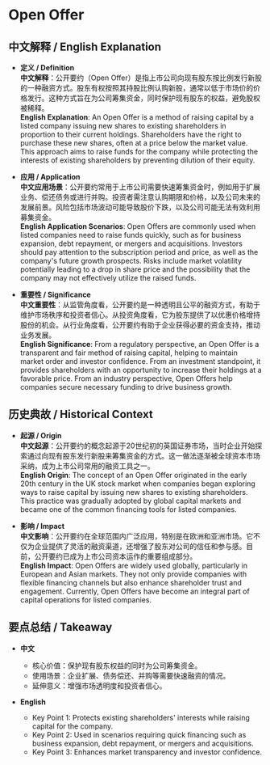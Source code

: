 # Open Offer

## 中文解释 / English Explanation

* **定义 / Definition**  
  **中文解释**：公开要约（Open Offer）是指上市公司向现有股东按比例发行新股的一种融资方式。股东有权按照其持股比例认购新股，通常以低于市场价的价格发行。这种方式旨在为公司筹集资金，同时保护现有股东的权益，避免股权被稀释。  
  **English Explanation**: An Open Offer is a method of raising capital by a listed company issuing new shares to existing shareholders in proportion to their current holdings. Shareholders have the right to purchase these new shares, often at a price below the market value. This approach aims to raise funds for the company while protecting the interests of existing shareholders by preventing dilution of their equity.

* **应用 / Application**  
  **中文应用场景**：公开要约常用于上市公司需要快速筹集资金时，例如用于扩展业务、偿还债务或进行并购。投资者需注意认购期限和价格，以及公司未来的发展前景。风险包括市场波动可能导致股价下跌，以及公司可能无法有效利用募集资金。  
  **English Application Scenarios**: Open Offers are commonly used when listed companies need to raise funds quickly, such as for business expansion, debt repayment, or mergers and acquisitions. Investors should pay attention to the subscription period and price, as well as the company's future growth prospects. Risks include market volatility potentially leading to a drop in share price and the possibility that the company may not effectively utilize the raised funds.

* **重要性 / Significance**  
  **中文重要性**：从监管角度看，公开要约是一种透明且公平的融资方式，有助于维护市场秩序和投资者信心。从投资角度看，它为股东提供了以优惠价格增持股份的机会。从行业角度看，公开要约有助于企业获得必要的资金支持，推动业务发展。  
  **English Significance**: From a regulatory perspective, an Open Offer is a transparent and fair method of raising capital, helping to maintain market order and investor confidence. From an investment standpoint, it provides shareholders with an opportunity to increase their holdings at a favorable price. From an industry perspective, Open Offers help companies secure necessary funding to drive business growth.

## 历史典故 / Historical Context

* **起源 / Origin**  
  **中文起源**：公开要约的概念起源于20世纪初的英国证券市场，当时企业开始探索通过向现有股东发行新股来筹集资金的方式。这一做法逐渐被全球资本市场采纳，成为上市公司常用的融资工具之一。  
  **English Origin**: The concept of an Open Offer originated in the early 20th century in the UK stock market when companies began exploring ways to raise capital by issuing new shares to existing shareholders. This practice was gradually adopted by global capital markets and became one of the common financing tools for listed companies.

* **影响 / Impact**  
  **中文影响**：公开要约在全球范围内广泛应用，特别是在欧洲和亚洲市场。它不仅为企业提供了灵活的融资渠道，还增强了股东对公司的信任和参与感。目前，公开要约已成为上市公司资本运作的重要组成部分。  
  **English Impact**: Open Offers are widely used globally, particularly in European and Asian markets. They not only provide companies with flexible financing channels but also enhance shareholder trust and engagement. Currently, Open Offers have become an integral part of capital operations for listed companies.

## 要点总结 / Takeaway

* **中文**  
  - 核心价值：保护现有股东权益的同时为公司筹集资金。
  - 使用场景：企业扩展、债务偿还、并购等需要快速融资的情况。
  - 延伸意义：增强市场透明度和投资者信心。

* **English**  
  - Key Point 1: Protects existing shareholders' interests while raising capital for the company.
  - Key Point 2: Used in scenarios requiring quick financing such as business expansion, debt repayment, or mergers and acquisitions.
  - Key Point 3: Enhances market transparency and investor confidence.